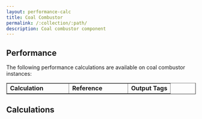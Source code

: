 ```yaml
---
layout: performance-calc
title: Coal Combustor
permalink: /:collection/:path/
description: Coal combustor component
---
```


<div class="section" id="performance">
<h2>Performance<a class="headerlink" href="#performance" title="Permalink to this headline"></a></h2>
<p>The following performance calculations are available on coal combustor instances:</p>
<table border="1" class="docutils">
<colgroup>
<col width="38%">
<col width="36%">
<col width="26%">
</colgroup>
<tbody valign="top">
<tr class="row-odd"><td><strong>Calculation</strong></td>
<td><strong>Reference</strong></td>
<td><strong>Output Tags</strong></td>
</tr>
</tbody>
</table>
</div>


<div class="section" id="calculations">
<h2>Calculations<a class="headerlink" href="#calculations" title="Permalink to this headline"></a></h2>
</div>
